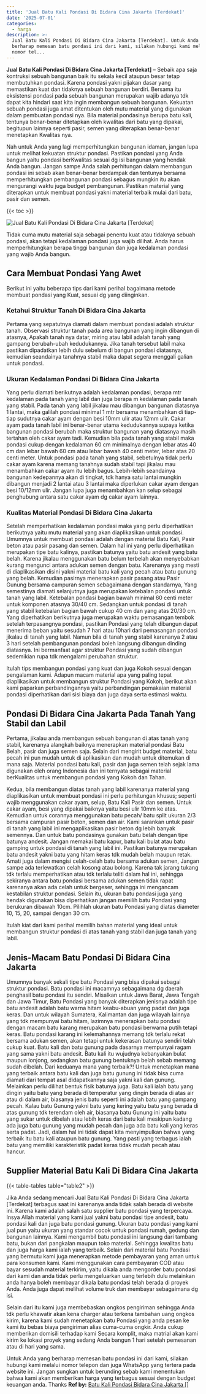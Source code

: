 ```yaml
---
title: 'Jual Batu Kali Pondasi Di Bidara Cina Jakarta [Terdekat]'
date: '2025-07-01'
categories:
  - harga
description: >-
  Jual Batu Kali Pondasi Di Bidara Cina Jakarta [Terdekat]. Untuk Anda yang
  berharap memesan batu pondasi ini dari kami, silakan hubungi kami melalui
  nomor tel...
---
```


**Jual Batu Kali Pondasi Di Bidara Cina Jakarta \[Terdekat\]** – Sebaik apa saja kontruksi sebuah bangunan baik itu sekala kecil ataupun besar tetap membutuhkan pondasi. Karena pondasi yakni pijakan dasar yang memastikan kuat dan tidaknya sebuah bangunan berdiri. Bersama itu eksistensi pondasi pada sebuah bangunan merupakan wajib adanya tdk dapat kita hindari saat kita ingin membangun sebuah bangunan. Kekuatan sebuah pondasi juga amat ditentukan oleh mutu material yang digunakan dalam pembuatan pondasi nya. Bila material pondasinya berupa batu kali, tentunya benar-benar ditetapkan oleh kwalitas dari batu yang dipakai, begitupun lainnya seperti pasir, semen yang diterapkan benar-benar menetapkan Kwalitas nya.

Nah untuk Anda yang lagi memperhitungkan bangunan idaman, jangan lupa untuk melihat kekuatan struktur pondasi. Pastikan pondasi yang Anda bangun yaitu pondasi berKwalitas sesuai dg isi bangunan yang hendak Anda bangun. Jangan sampe Anda salah perhitungan dalam membangun pondasi ini sebab akan benar-benar berdampak dan tentunya bersama memperhitungkan pembangunan pondasi sebagus mungkin itu akan mengurangi waktu juga budget pembangunan. Pastikan material yang diterapkan untuk membuat pondasi yakni material terbaik mulai dari batu, pasir dan semen.

{{< toc >}}

![Jual Batu Kali Pondasi Di Bidara Cina Jakarta [Terdekat]](/images/jual-batu-kali-14.png)

Tidak cuma mutu material saja sebagai penentu kuat atau tidaknya sebuah pondasi, akan tetapi kedalaman pondasi juga wajib dilihat. Anda harus memperhitungkan berapa tinggi bangunan dan juga kedalaman pondasi yang wajib Anda bangun.

## Cara Membuat Pondasi Yang Awet

Berikut ini yaitu beberapa tips dari kami perihal bagaimana metode membuat pondasi yang Kuat, sesuai dg yang diinginkan.

### Ketahui Struktur Tanah Di Bidara Cina Jakarta

Pertama yang sepatutnya diamati dalam membuat pondasi adalah struktur tanah. Observasi struktur tanah pada area bangunan yang ingin dibangun di atasnya, Apakah tanah nya datar, miring atau labil adalah tanah yang gampang berubah-ubah kedudukannya. Jika tanah tersebut labil maka pastikan dipadatkan lebih dulu sebelum di bangun pondasi diatasnya, kemudian seandainya tanahnya stabil maka dapat segera menggali galian untuk pondasi.

### Ukuran Kedalaman Pondasi Di Bidara Cina Jakarta

Yang perlu diamati berikutnya adalah kedalaman pondasi, berapa mtr kedalaman pada tanah yang labil dan juga berapa m kedalaman pada tanah yang stabil. Pada tanah yang labil jikalau mau dibangun bangunan diatasnya 1 lantai, maka galilah pondasi minimal 1 mtr bersama menambahkan di tiap-tiap sudutnya cakar ayam dengan besi 10mm ulir atau 12mm ulir. Cakar ayam pada tanah labil ini benar-benar utama kedudukannya supaya ketika bangunan pondasi berubah maka struktur bangunan yang diatasnya masih tertahan oleh cakar ayam tadi. Kemudian bila pada tanah yang stabil maka pondasi cukup dengan kedalaman 60 cm minimalnya dengan lebar atas 40 cm dan lebar bawah 60 cm atau lebar bawah 40 centi meter, lebar atas 20 centi meter. Untuk pondasi pada tanah yang stabil, sebetulnya tidak perlu cakar ayam karena memang tanahnya sudah stabil tapi jikalau mau menambahkan cakar ayam itu lebih bagus. Lebih-lebih seandainya bangunan kedepannya akan di tingkat, tdk hanya satu lantai mungkin dibangun menjadi 2 lantai atau 3 lantai maka diperlukan cakar ayam dengan besi 10/12mm ulir. Jangan lupa juga menambahkan kan selup sebagai penghubung antara satu cakar ayam dg cakar ayam lainnya.

### Kualitas Material Pondasi Di Bidara Cina Jakarta

Setelah memperhatikan kedalaman pondasi maka yang perlu diperhatikan berikutnya yaitu mutu material yang akan diaplikasikan untuk pondasi. Umumnya untuk membuat pondasi adalah dengan material Batu Kali, Pasir beton atau pasir pasang dan semen. Dalam hal ini yang perlu diperhatikan merupakan tipe batu kalinya, pastikan batunya yaitu batu andesit yang batu belah. Karena jikalau menggunakan batu belum terbelah akan menyebabkan kurang mengunci antara adukan semen dengan batu. Karenanya yang mesti di diaplikasikan disini yakni material batu kali yang pecah atau batu gunung yang belah. Kemudian pasirnya menerapkan pasir pasang atau Pasir Gunung bersama campuran semen sebagaimana dengan standarnya, Yang semestinya diamati selanjutnya juga merupakan ketebalan pondasi untuk tanah yang labil. Ketebalan pondasi bagian bawah minimal 60 centi meter untuk komponen atasnya 30/40 cm. Sedangkan untuk pondasi di tanah yang stabil ketebalan bagian bawah cukup 40 cm dan yang atas 20/30 cm. Yang diperhatikan berikutnya juga merupakan waktu pemasangan tembok setelah terpasangnya pondasi, pastikan Pondasi yang telah dibangun dapat menerima beban yaitu sesudah 7 hari atau 10hari dari pemasangan pondasi jikalau di tanah yang labil. Namun bila di tanah yang stabil karenanya 2 atau 3 hari setelah pembangunan pondasi boleh langsung dibangun dinding diatasnya. Ini bermanfaat agar struktur Pondasi yang sudah dibangun sedemikian rupa tdk mengalami perubahan struktur.

Itulah tips membangun pondasi yang kuat dan juga Kokoh sesuai dengan pengalaman kami. Adapun macam material apa yang paling tepat diaplikasikan untuk membangun struktur Pondasi yang Kokoh, berikut akan kami paparkan perbandingannya yaitu perbandingan pemakaian material pondasi diperhatikan dari sisi biaya dan juga daya serta estimasi waktu.

## Pondasi Di Bidara Cina Jakarta Pada Tanah Yang Stabil dan Labil

Pertama, jikalau anda membangun sebuah bangunan di atas tanah yang stabil, karenanya alangkah baiknya menerapkan material pondasi Batu Belah, pasir dan juga semen saja. Selain dari mengirit budget material, batu pecah ini pun mudah untuk di aplikasikan dan mudah untuk ditemukan di mana saja. Material pondasi batu kali, pasir dan juga semen telah sejak lama digunakan oleh orang Indonesia dan ini ternyata sebagai material berKualitas untuk membangun pondasi yang Kokoh dan Tahan.

Kedua, bila membangun diatas tanah yang labil karenanya material yang diaplikasikan untuk membuat pondasi ini perlu perhitungan khusus; seperti wajib menggunakan cakar ayam, selup, Batu Kali Pasir dan semen. Untuk cakar ayam, besi yang dipakai baiknya yaitu besi ulir 10mm ke atas. Kemudian untuk corannya menggunakan batu pecah/ batu split ukuran 2/3 bersama campuran pasir beton, semen dan air. Kami sarankan untuk pasir di tanah yang labil ini mengaplikasikan pasir beton dg lebih banyak semennya. Dan untuk batu pondasinya gunakan batu belah dengan tipe batunya andesit. Jangan memakai batu kapur, batu kali bulat atau batu gamping untuk pondasi di tanah yang labil ini. Pastikan batunya merupakan batu andesit yakni batu yang hitam keras tdk mudah belah maupun retak. Amati juga dalam mengisi celah-celah batu bersama adukan semen, Jangan sampe ada terlewatkan celah kosong atau bolong. Karena tak jarang tukang tdk terlalu memperhatikan atau tdk terlalu teliti dalam hal ini, sehingga sekiranya antara batu pondasi bersama adukan semen tidak rapat karenanya akan ada celah untuk bergeser, sehingga ini mengancam kestabilan struktur pondasi. Selain itu, ukuran batu pondasi juga yang hendak digunakan bisa diperhatikan jangan memilih batu Pondasi yang berukuran dibawah 10cm. Pilihlah ukuran batu Pondasi yang diatas diameter 10, 15, 20, sampai dengan 30 cm.

Itulah kiat dari kami perihal memilih bahan material yang ideal untuk membangun struktur pondasi di atas tanah yang stabil dan juga tanah yang labil.

## Jenis-Macam Batu Pondasi Di Bidara Cina Jakarta

Umumnya banyak sekali tipe batu Pondasi yang bisa dipakai sebagai struktur pondasi. Batu pondasi ini macamnya sebagaimana dg daerah penghasil batu pondasi itu sendiri. Misalkan untuk Jawa Barat, Jawa Tengah dan Jawa Timur, Batu Pondasi yang banyak diterapkan jenisnya adalah tipe batu andesit adalah batu warna hitam keabu-abuan yang padat dan juga keras. Dan untuk wilayah Sumatera, Kalimantan dan juga wilayah lainnya yang tdk mempunyai batu hitam, lazimnya menerapkan batu pondasi dengan macam batu karang merupakan batu pondasi berwarna putih tetapi keras. Batu pondasi karang ini kelemahannya memang tdk terlalu rekat bersama adukan semen, akan tetapi untuk kekerasan batunya sendiri telah cukup kuat. Batu kali dan batu gunung pada dasarnya mempunyai ragam yang sama yakni batu andesit. Batu kali itu wujudnya kebanyakan bulat maupun lonjong, sedangkan batu gunung bentuknya belah sebab memang sudah dibelah. Dari keduanya mana yang terbaik?! Untuk menetapkan mana yang terbaik antara batu kali dan juga batu gunung ini tidak bisa cuma diamati dari tempat asal didapatkannya saja yakni kali dan gunung. Melainkan perlu dilihat bentuk fisik batunya juga. Batu kali ialah batu yang dingin yaitu batu yang berada di temperatur yang dingin berada di atas air atau di dalam air, biasanya jenis batu seperti ini adalah batu yang gampang pecah. Kalau batu Gunung yakni batu yang kering yaitu batu yang berada di atas gunung tdk terendam oleh air, biasanya batu Gunung ini yaitu batu yang sukar untuk dibelah atau lebih keras dari batu kali meskipun kadang ada juga batu gunung yang mudah pecah dan juga ada batu kali yang keras serta padat. Jadi, dalam hal ini tidak dapat kita menyimpulkan bahwa yang terbaik itu batu kali ataupun batu gunung. Yang pasti yang terbagus ialah batu yang memiliki karakteristik padat keras tidak mudah pecah atau hancur.

## Supplier Material Batu Kali Di Bidara Cina Jakarta

{{< table-tables table="table2" >}}

Jika Anda sedang mencari Jual Batu Kali Pondasi Di Bidara Cina Jakarta \[Terdekat\] terbagus saat ini karenanya anda tidak salah berada di website ini. Karena kami adalah salah satu supplier batu pondasi yang terpercaya. Insya Allah material yang kami jual yakni batu pondasi tipe andesit, batu pondasi kali dan juga batu pondasi gunung. Ukuran batu pondasi yang kami jual pun yaitu ukuran yang standar cocok untuk pondasi rumah, gedung dan bangunan lainnya. Kami mengambil batu pondasi ini langsung dari tambang batu, bukan dari pangkalan maupun toko material. Sehingga kwalitas batu dan juga harga kami ialah yang terbaik. Selain dari material batu Pondasi yang bermutu kami juga menerapkan metode pembayaran yang aman untuk para konsumen kami. Kami menggunakan cara pembayaran COD atau bayar sesudah material terkirim, yaitu dikala anda mengorder batu pondasi dari kami dan anda tidak perlu mengeluarkan uang terlebih dulu melainkan anda hanya boleh membayar dikala batu pondasi telah berada di proyek Anda. Anda juga dapat melihat volume truk dan membayar sebagaimana dg isi.

Selain dari itu kami juga membebaskan ongkos pengiriman sehingga Anda tdk perlu khawatir akan kena charger atau terkena tambahan uang ongkos kirim, karena kami sudah menetapkan batu Pondasi yang anda pesan ke kami itu bebas biaya pengiriman alias cuma-cuma ongkir. Anda cukup memberikan domisili terhadap kami Secara komplit, maka matrial akan kami kirim ke lokasi proyek yang sedang Anda bangun 1 hari setelah pemesanan atau di hari yang sama.

Untuk Anda yang berharap memesan batu pondasi ini dari kami, silakan hubungi kami melalui nomor telepon dan juga WhatsApp yang tertera pada website ini. Jangan sungkan untuk berunding sebab kami menentukan bahwa kami akan memberikan harga yang terbagus sesuai dengan budget keuangan anda. Thanks
**Ref by:** [Batu Kali Pondasi Bidara Cina Jakarta []](https://id.wikipedia.org/wiki/Batu)
